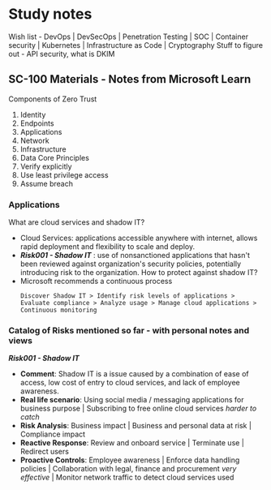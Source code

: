 # Study notes
Wish list - DevOps | DevSecOps | Penetration Testing | SOC | Container security | Kubernetes | Infrastructure as Code | Cryptography 
Stuff to figure out - API security, what is DKIM

## SC-100 Materials - Notes from Microsoft Learn
Components of Zero Trust
1. Identity
2. Endpoints
3. Applications
4. Network
5. Infrastructure
6. Data
Core Principles
1. Verify explicitly
2. Use least privilege access
3. Assume breach

### Applications
What are cloud services and shadow IT?
- Cloud Services: applications accessible anywhere with internet, allows rapid deployment and flexibility to scale and deploy.
- ***Risk001 - Shadow IT*** : use of nonsanctioned applications that hasn't been reviewed against organization's security policies, potentially introducing risk to the organization.
How to protect against shadow IT?
- Microsoft recommends a continuous process
  ```
  Discover Shadow IT > Identify risk levels of applications > Evaluate compliance > Analyze usage > Manage cloud applications > Continuous monitoring
  ```

### Catalog of Risks mentioned so far - with personal notes and views
***Risk001 - Shadow IT***  
  - __Comment__: Shadow IT is a issue caused by a combination of ease of access, low cost of entry to cloud services, and lack of employee awareness.  
  - __Real life scenario__: Using social media / messaging applications for business purpose | Subscribing to free online cloud services *harder to catch*  
  - __Risk Analysis__: Business impact | Business and personal data at risk | Compliance impact  
  - __Reactive Response__: Review and onboard service | Terminate use | Redirect users   
  - __Proactive Controls__: Employee awareness | Enforce data handling policies | Collaboration with legal, finance and procurement *very effective* | Monitor network traffic to detect cloud services used
